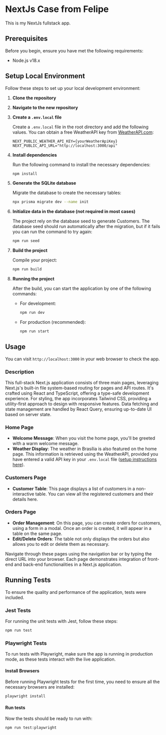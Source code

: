 # NextJs Case from Felipe

This is my NextJs fullstack app.

## Prerequisites

Before you begin, ensure you have met the following requirements:

- Node.js v18.x

## Setup Local Environment

Follow these steps to set up your local development environment:

1. **Clone the repository**

2. **Navigate to the new repository**

3. **Create a `.env.local` file**

   Create a `.env.local` file in the root directory and add the following values. You can obtain a free WeatherAPI key from [WeatherAPI.com](https://www.weatherapi.com/):

   ```plaintext
   NEXT_PUBLIC_WEATHER_API_KEY={yourWeatherApiKey}
   NEXT_PUBLIC_API_URL="http://localhost:3000/api"
   ```

4. **Install dependencies**

   Run the following command to install the necessary dependencies:

   ```bash
   npm install
   ```

5. **Generate the SQLite database**

   Migrate the database to create the necessary tables:

   ```bash
   npx prisma migrate dev --name init
   ```

6. **Initialize data in the database (not required in most cases)**

   The project rely on the database seed to generate Customers. The database seed should run automatically after the migration, but if it fails you can run the command to try again:

   ```bash
   npm run seed
   ```

7. **Build the project**

   Compile your project:

   ```bash
   npm run build
   ```

8. **Running the project**

   After the build, you can start the application by one of the following commands:

   - For development:

     ```bash
     npm run dev
     ```

   - For production (recommended):

     ```bash
     npm run start
     ```

## Usage

You can visit `http://localhost:3000` in your web browser to check the app.

### Description

This full-stack Next.js application consists of three main pages, leveraging Next.js's built-in file system-based routing for pages and API routes. It's crafted using React and TypeScript, offering a type-safe development experience. For styling, the app incorporates Tailwind CSS, providing a utility-first approach to design with responsive features. Data fetching and state management are handled by React Query, ensuring up-to-date UI based on server state.

### Home Page

- **Welcome Message**: When you visit the home page, you'll be greeted with a warm welcome message.
- **Weather Display**: The weather in Brasília is also featured on the home page. This information is retrieved using the WeatherAPI, provided you have entered a valid API key in your `.env.local` file ([setup instructions here](#setup-local-environment)).

### Customers Page

- **Customer Table**: This page displays a list of customers in a non-interactive table. You can view all the registered customers and their details here.

### Orders Page

- **Order Management**: On this page, you can create orders for customers, using a form in a modal. Once an order is created, it will appear in a table on the same page.
- **Edit/Delete Orders**: The table not only displays the orders but also allows you to edit or delete them as necessary.

Navigate through these pages using the navigation bar or by typing the direct URL into your browser. Each page demonstrates integration of front-end and back-end functionalities in a Next.js application.

## Running Tests

To ensure the quality and performance of the application, tests were included.

### Jest Tests

For running the unit tests with Jest, follow these steps:

```bash
npm run test
```

### Playwright Tests

To run tests with Playwright, make sure the app is running in production mode, as these tests interact with the live application.

#### Install Browsers

Before running Playwright tests for the first time, you need to ensure all the necessary browsers are installed:

```bash
playwright install
```

#### Run tests

Now the tests should be ready to run with:

```bash
npm run test:playwright
```
